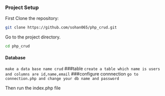 ### Project Setup

First Clone the repository:

```bash
git clone https://github.com/sohan065/php_crud.git

```

Go to the project directory.

```bash
cd php_crud
```

#### Database 

```make a data base name crud```
###table
```create a table which name is users and columns are id,name,email```
###configure connnection
```go to connection.php and change your db name and password```

Then run the index.php file 



